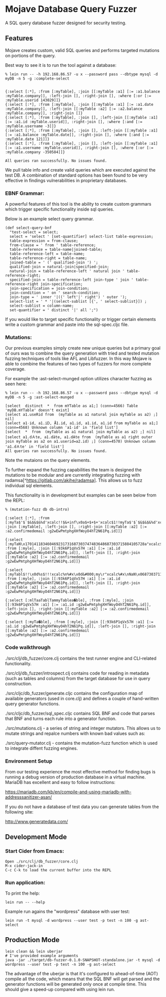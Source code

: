 # Mojave Database Query Fuzzer

A SQL query database fuzzer designed for security testing. 

## Features
Mojave creates custom, valid SQL queries and performs targeted mutations on portions of the query.

Best way to see it is to run the tool against a database:

```
% lein run -- -h 192.168.86.57 -u x --password pass --dbtype mysql -d myDB -n 5 -g :complete-select


{:select [:*], :from [:myTable], :join [[:myTable :a1] [:= :a1.balance :myTable.company]], :left-join [], :right-join [], :where [:or [:= :myTable.userid 143029]]} 
{:select [:*], :from [:myTable], :join [[:myTable :a1] [:= :a1.date :myTable.company]], :left-join [[:myTable :a2] [:= :a2.balance :myTable.company]], :right-join []}
{:select [:*], :from [:myTable], :join [], :left-join [[:myTable :a1] [:= :a1.id :myTable.userid]], :right-join [], :where [:and [:= :myTable.username -3]]}
{:select [:*], :from [:myTable], :join [], :left-join [[:myTable :a1] [:= :a1.balance :myTable.date]], :right-join [], :where [:and [:= :myTable.date 121]]}
{:select [:*], :from [:myTable], :join [], :left-join [[:myTable :a1] [:= :a1.username :myTable.userid]], :right-join [], :where [:or [:= :myTable.company -350584]]}

All queries ran successfully. No issues found.
```

We pull table info and create valid queries which are executed against the test DB. A combination of standard options has been found to be very effective in findings vulnerabilities in proprietary databases.

### EBNF Grammar:

A powerful features of this tool is the ability to create custom grammars which trigger specific functionality inside sql queries.

Below is an example select query grammar.

```
(def select-query-bnf
  "test-select = select;
  select = 'select ' [set-quantifier] select-list table-expression;
  table-expression = from-clause;
  from-clause = ' from ' table-reference;
  table-reference = table-name|joined-table;
  table-reference-left = table-name;
  table-reference-right = table-name;
  joined-table = ' (' qualified-join ') ';
  qualified-join = natural-join|specified-join;
  natural-join = table-reference-left ' natural join ' table-reference-right;
  specified-join = table-reference-left join-type ' join ' table-reference-right join-specification;
  join-specification = join-condition;
  join-condition = ' on ' search-condition;
  join-type = ' inner '|((' left'|' right') ' outer '); 
  select-list = ' * '|(select-sublist [{', ' select-sublist}]) ;
  select-sublist = column-name;
  set-quantifier = ' distinct '|' all ';")
```

If you would like to target specific functionality or trigger certain elements write a custom grammar and paste into the sql-spec.cljc file.

### Mutations:

Our previous examples simply create new unique queries but a primary goal of ours was to combine the query generation with tried and tested mutation fuzzing techniques of tools like AFL and Libfuzzer. In this way Mojave is able to combine the features of two types of fuzzers for more complete coverage.

For example the :ast-select-munged option utilizes character fuzzing as seen here:

```
% lein run -- -h 192.168.86.57 -u x --password pass --dbtype mysql -d myDB -n 5 -g :ast-select-munged

[select  distinct  *  from mҮTable as a1;] (conn=4566) Table 'myDB.mҮTable' doesn't exist]
[select a1.useRid from  (myTable as a1 natural join myTable as a2) ;] nil]
[select a1٠id, a1.iᎠ, Å1.id, a1.id, a1.id, a1.id from myTable as a1;] (conn=4568) Unknown column 'a1٠id' in 'field list']
[select  *  from  (myTable as a1 natural join myTable as a2) ;] nil]
[select a1.dＡte, a1.däte, a1.dΑte from  (myTable as a1 right outer  join myTable as a2 on a1.userid=a2.id) ;] (conn=4570) Unknown column 'a1.dＡte' in 'field list']
All queries ran successfully. No issues found.
```

Note the mutaions on the query elements.

To further expand the fuzzing capabilities the team is designed the mutations to be modular and are currently integrating fuzzing with radamsa[^https://gitlab.com/akihe/radamsa]. This allows us to fuzz individual sql elements.

This functionality is in development but examples can be seen below from the REPL:


```
% (mutation-fuzz db db-intro)

{:select [:*], :from [:myTa$'$`$&$&$&%d'xcalc!!$&+inf\x0a$+$+$+'xcalc$1!!myTa$'$`$&$&$&%d'xcalc!!$&+inf\x0a$+$+$+'xcalc$1!!myTa$'$`$&$&$&%d'xcalc!!$&+inf\x0a$+$+$+'xcalc$1!!myTa$'$`$&$&$&%d'xcalc!!$&+inf\x0a$+$+$+'xcalc$1!!myTa$'$`$&$&$&%d'xcalc!!$&+inf\x0a$+$+$+'xcalc$1!!myTable], :join [:myTable], :left-join [], :right-join [[:myTable :a2] [:= :a2.confirmedemail :g2wEwPmtphgXHfWoyO4hT2N61Pq.id]]}

{:select [:myTaN\x170141183460469231731687303747483648687303715884105728a"xcalc$'%n$1%pyTable], :from [:myle], :join [[:93k6P1qVx57H :a1] [:= :a1.id :g2wEwPmtphgXHfWoyO4hT2N61Pq.id]], :left-join [], :right-join [[:myTable :a2] [:= :a2.confirmedemail :g2wEwPmtphgXHfWoyO4hT2N61Pq.id]]}

{:select [:myTabl$!!\x0d%s$!!!xcalc%n%#x\x0d&#000;my\r"xcalc%#x\nNaN\x0687303711425657503447303715884105728a"xcalc$&%d%smx0687303715884105728a"xcalc$'%n$1%pyTable], :from [:myle], :join [[:93k6P1qVx57H :a1] [:= :a1.id :g2wEwPmtphgXHfWoyO4hT2N61Pq.id]], :left-join [], :right-join [[:myTable :a2] [:= :a2.confirmedemail :g2wEwPmtphgXHfWoyO4hT2N61Pq.id]]}

{:select [:mlTaaTablTammyTablea�ble], :from [:myle], :join [[:93k6P1qVx57H :a1] [:= :a1.id :g2wEwPmtphgXHfWoyO4hT2N61Pq.id]], :left-join [], :right-join [[:myTable :a2] [:= :a2.confirmedemail :g2wEwPmtphgXHfWoyO4hT2N61Pq.id]]}

{:select [:myTa�ble], :from [:myle], :join [[:93k6P1qVx57H :a1] [:= :a1.id :g2wEwPmtphgXHfWoyO4hT2N61Pq.id]], :left-join [], :right-join [[:myTable :a2] [:= :a2.confirmedemail :g2wEwPmtphgXHfWoyO4hT2N61Pq.id]]}

```

### Code walkthrough
  ./src/clj/db_fuzzer/core.clj contains the test runner engine and CLI-related functionality.
  
  
  ./src/clj/db_fuzzer/introspect.clj contains code for reading in metadata (such as tables and columns) from the target database for use in query construction.
  
  ./src/cljc/db_fuzzer/generate.cljc contains the configuration map of available generators (used in core.clj) and defines a couple of hand-written query generator functions.
  
  ./src/cljc/db_fuzzer/sql_spec.cljc contains SQL BNF and code that parses that BNF and turns each rule into a generator function.
  
  ./src/mutations.clj - a series of string and integer mutators. This allows us to mutate strings and repalce numbers with known bad values such as:
  
  
  ./src/query-mutator.clj - contains the mutation-fuzz function which is used to integrate diffent fuzzing engines.



### Environment Setup

From our testing experience the most effective method for finding bugs is running a debug version of production database in a virtual machine. MariaDB has excellent and easy to follow instructions:

https://mariadb.com/kb/en/compile-and-using-mariadb-with-addresssanitizer-asan/


If you do not have a database of test data you can generate tables from the following site:

http://www.generatedata.com/



## Development Mode

### Start Cider from Emacs:

```
Open ./src/clj/db_fuzzer/core.clj
M-x cider-jack-in
C-c C-k to load the current buffer into the REPL
```

### Run application:
To print the help:
```
lein run -- --help
```

Example run agains the "wordpress" database with user test:
```
lein run -t mysql -d wordpress --user test -p test -n 100 -g ast-select
```

## Production Mode
```
lein clean && lein uberjar
# I've provided example arguments
java -jar ./target/db-fuzzer-0.1.0-SNAPSHOT-standalone.jar -t mysql -d wordpress --user test -p test -n 100 -g ast-select
```

The advantage of the uberjar is that it's configured to ahead-of-time (AOT) compile all the code,
which means that the SQL BNF will get parsed and the generator functions will be generated only once at compile time.
This should give a speed-up compared with using lein run.
